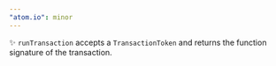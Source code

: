 ```yaml
---
"atom.io": minor
---
```


✨ `runTransaction` accepts a `TransactionToken` and returns the function signature of the transaction.